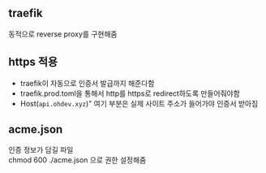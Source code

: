 ## traefik

동적으로 reverse proxy를 구현해줌

## https 적용

- traefik이 자동으로 인증서 발급까지 해준다함
- traefik.prod.toml을 통해서 http를 https로 redirect하도록 만들어줘야함
- Host(`api.ohdev.xyz`)" 여기 부분은 실제 사이트 주소가 들어가야 인증서 받아짐

## acme.json

인증 정보가 담길 파일  
chmod 600 ./acme.json 으로 권한 설정해줌
